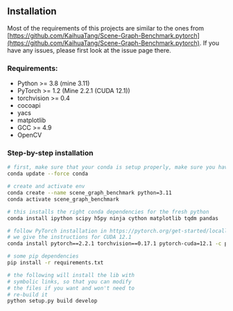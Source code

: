 ## Installation

Most of the requirements of this projects are similar to the ones from [https://github.com/KaihuaTang/Scene-Graph-Benchmark.pytorch](https://github.com/KaihuaTang/Scene-Graph-Benchmark.pytorch). If you have any issues, please first look at the issue page there.

### Requirements:
- Python >= 3.8 (mine 3.11)
- PyTorch >= 1.2 (Mine 2.2.1 (CUDA 12.1))
- torchvision >= 0.4
- cocoapi
- yacs
- matplotlib
- GCC >= 4.9
- OpenCV


### Step-by-step installation

```bash
# first, make sure that your conda is setup properly, make sure you have the latest conda
conda update --force conda

# create and activate env
conda create --name scene_graph_benchmark python=3.11
conda activate scene_graph_benchmark

# this installs the right conda dependencies for the fresh python
conda install ipython scipy h5py ninja cython matplotlib tqdm pandas

# follow PyTorch installation in https://pytorch.org/get-started/locally/
# we give the instructions for CUDA 12.1
conda install pytorch==2.2.1 torchvision==0.17.1 pytorch-cuda=12.1 -c pytorch -c nvidia

# some pip dependencies
pip install -r requirements.txt

# the following will install the lib with
# symbolic links, so that you can modify
# the files if you want and won't need to
# re-build it
python setup.py build develop
